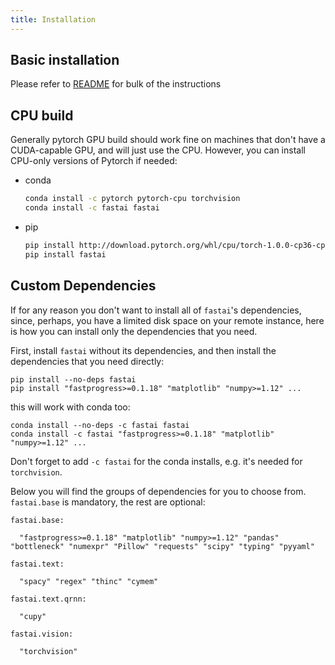 ```yaml
---
title: Installation
---
```


## Basic installation

Please refer to [README](https://github.com/fastai/fastai/blob/master/README.md#installation) for bulk of the instructions

## CPU build

Generally pytorch GPU build should work fine on machines that don't have a CUDA-capable GPU, and will just use the CPU. However, you can install CPU-only versions of Pytorch if needed:

* conda

   ```bash
   conda install -c pytorch pytorch-cpu torchvision
   conda install -c fastai fastai
   ```

* pip

   ```bash
   pip install http://download.pytorch.org/whl/cpu/torch-1.0.0-cp36-cp36m-linux_x86_64.whl
   pip install fastai
   ```


## Custom Dependencies

If for any reason you don't want to install all of `fastai`'s dependencies, since, perhaps, you have a limited disk space on your remote instance, here is how you can install only the dependencies that you need.

First, install `fastai` without its dependencies, and then install the dependencies that you need directly:

```
pip install --no-deps fastai
pip install "fastprogress>=0.1.18" "matplotlib" "numpy>=1.12" ...
```
this will work with conda too:

```
conda install --no-deps -c fastai fastai
conda install -c fastai "fastprogress>=0.1.18" "matplotlib" "numpy>=1.12" ...
```

Don't forget to add `-c fastai` for the conda installs, e.g. it's needed for `torchvision`.

Below you will find the groups of dependencies for you to choose from. `fastai.base` is mandatory, the rest are optional:

```
fastai.base:

  "fastprogress>=0.1.18" "matplotlib" "numpy>=1.12" "pandas" "bottleneck" "numexpr" "Pillow" "requests" "scipy" "typing" "pyyaml"

fastai.text:

  "spacy" "regex" "thinc" "cymem"

fastai.text.qrnn:

  "cupy"

fastai.vision:

  "torchvision"

```
